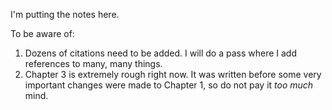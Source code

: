 I'm putting the notes here. 

To be aware of:

1. Dozens of citations need to be added. I will do a pass where I add references to many, many things.
2. Chapter 3 is extremely rough right now. It was written before some very important changes were made to Chapter 1, so do not pay it *too much* mind.
